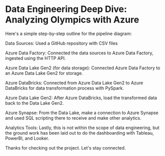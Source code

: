 # Data Engineering Deep Dive: Analyzing Olympics with Azure

Here's a simple step-by-step outline for the pipeline diagram:

Data Sources: Used a GitHub repository with CSV files 

Azure Data Factory: Connected the data sources to Azure Data Factory, ingested using the HTTP API.

Azure Data Lake Gen2 (for data storage): Connected Azure Data Factory to an Azure Data Lake Gen2 for storage.

Azure DataBricks: Connected from Azure Data Lake Gen2 to Azure DataBricks for data transformation process with PySpark.

Azure Data Lake Gen2: After Azure DataBricks, load the transformed data back to the Data Lake Gen2. 

Azure Synapse: From the Data Lake, make a connection to Azure Synapse and used SQL scripting there to receive and make other analytics. 

Analytics Tools: Lastly, this is not within the scope of data engineering, but the ground work has been laid out to do the dashboarding with Tableau, PowerBI, and Looker.

Thanks for checking out the project. Let's stay connected.
